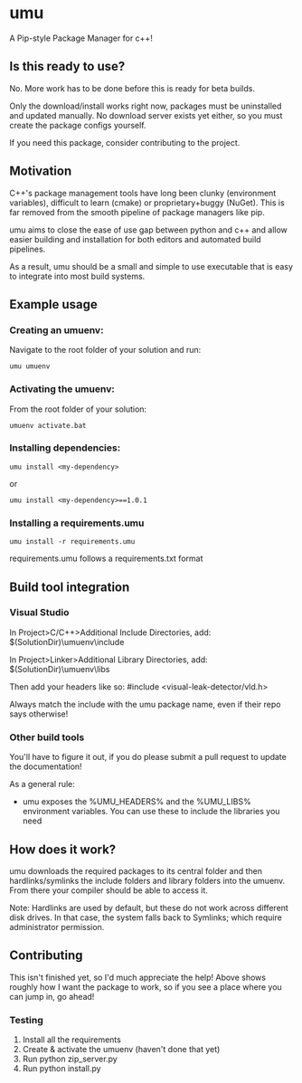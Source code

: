 # umu
A Pip-style Package Manager for c++!

## Is this ready to use?
No. More work has to be done before this is ready for beta builds.

Only the download/install works right now, packages must be uninstalled and updated manually.
No download server exists yet either, so you must create the package configs yourself.

If you need this package, consider contributing to the project.

## Motivation

C++'s package management tools have long been clunky (environment variables), difficult to learn (cmake) or proprietary+buggy (NuGet). This is far removed from the smooth pipeline of package managers like pip.

umu aims to close the ease of use gap between python and c++ and allow easier building and installation for both editors and automated build pipelines.

As a result, umu should be a small and simple to use executable that is easy to integrate into most build systems.

## Example usage

### Creating an umuenv:

Navigate to the root folder of your solution and run:
```
umu umuenv
```

### Activating the umuenv:

From the root folder of your solution:
```
umuenv activate.bat
```

### Installing dependencies:
```
umu install <my-dependency>
```
or
```
umu install <my-dependency>==1.0.1
```

### Installing a requirements.umu
```
umu install -r requirements.umu
```
requirements.umu follows a requirements.txt format

## Build tool integration

### Visual Studio

In Project>C/C++>Additional Include Directories, add:
$(SolutionDir)\umuenv\include 

In Project>Linker>Additional Library Directories, add:
$(SolutionDir)\umuenv\libs 

Then add your headers like so:
#include <visual-leak-detector/vld.h>

Always match the include with the umu package name, even if their repo says otherwise!

### Other build tools

You'll have to figure it out, if you do please submit a pull request to update the documentation!

As a general rule:
- umu exposes the %UMU_HEADERS% and the %UMU_LIBS% environment variables. You can use these to include the libraries you need

## How does it work?

umu downloads the required packages to its central folder and then hardlinks/symlinks the include folders and library folders into the umuenv. From there your compiler should be able to access it.

Note: Hardlinks are used by default, but these do not work across different disk drives. In that case, the system falls back to Symlinks; which require administrator permission.

## Contributing

This isn't finished yet, so I'd much appreciate the help! Above shows roughly how I want the package to work, so if you see a place where you can jump in, go ahead!

### Testing
1. Install all the requirements
1. Create & activate the umuenv (haven't done that yet)
1. Run python zip_server.py
1. Run python install.py


